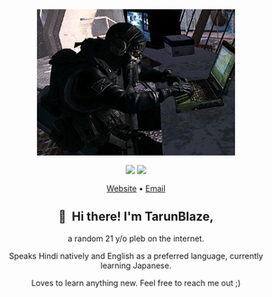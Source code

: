 <div align="center">
<img height="260" src="./ghost_typ.gif" alt="Awesome operator">

<p align="center">
<img src="https://img.shields.io/badge/javascript%20-%23323330.svg?&style=for-the-badge&logo=javascript&logoColor=%23F7DF1E"/>
<img src="https://img.shields.io/badge/typescript%20-%23007ACC.svg?&style=for-the-badge&logo=typescript&logoColor=white"/>
</p>

<p align="center">

<a href="https://blaze021.github.io/">Website</a>
•
<a href="mailto:tarunblaze@gmail.com">Email</a>
</p>

## 👋 &nbsp;Hi there! I'm TarunBlaze, 
a random 21 y/o pleb on the internet.

Speaks Hindi natively and English as a preferred language, currently learning Japanese.

Loves to learn anything new. Feel free to reach me out ;)
</div>
